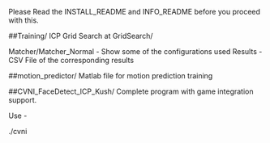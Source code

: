 Please Read the INSTALL_README and INFO_README before you proceed with this.

##Training/
ICP Grid Search at GridSearch/

Matcher/Matcher_Normal - Show some of the configurations used
Results - CSV File of the corresponding results

##motion_predictor/
Matlab file for motion prediction training

##CVNI_FaceDetect_ICP_Kush/
Complete program with game integration support.

Use -

./cvni

